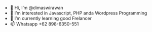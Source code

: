 - 👋 Hi, I’m @dimaswirawan
- 👀 I’m interested in Javascript, PHP anda Wordpress Programming
- 🌱 I’m currently learning good Frelancer
- 📫 Whatsapp +62 898-6350-551

<!---
dimaswirawan/dimaswirawan is a ✨ special ✨ repository because its `README.md` (this file) appears on your GitHub profile.
You can click the Preview link to take a look at your changes.
- 💞️ I’m looking to collaborate on ...

--->
